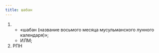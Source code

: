```yaml
---
title: шабан
---
```


1. 
    * «шабан (название восьмого месяца мусульманского лунного календаря)»;
    * ИЛМ;
2. РПН

